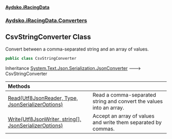#### [Aydsko.iRacingData](index.md 'index')
### [Aydsko.iRacingData.Converters](index.md#Aydsko.iRacingData.Converters 'Aydsko.iRacingData.Converters')

## CsvStringConverter Class

Convert between a comma-separated string and an array of values.

```csharp
public class CsvStringConverter
```

Inheritance [System.Text.Json.Serialization.JsonConverter](https://docs.microsoft.com/en-us/dotnet/api/System.Text.Json.Serialization.JsonConverter 'System.Text.Json.Serialization.JsonConverter') &#129106; CsvStringConverter

| Methods | |
| :--- | :--- |
| [Read(Utf8JsonReader, Type, JsonSerializerOptions)](CsvStringConverter.Read(Utf8JsonReader,Type,JsonSerializerOptions).md 'Aydsko.iRacingData.Converters.CsvStringConverter.Read(Utf8JsonReader, System.Type, JsonSerializerOptions)') | Read a comma-separated string and convert the values into an array. |
| [Write(Utf8JsonWriter, string[], JsonSerializerOptions)](CsvStringConverter.Write(Utf8JsonWriter,string[],JsonSerializerOptions).md 'Aydsko.iRacingData.Converters.CsvStringConverter.Write(Utf8JsonWriter, string[], JsonSerializerOptions)') | Accept an array of values and write them separated by commas. |

